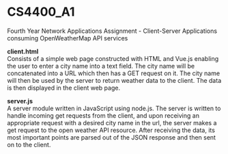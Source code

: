 # CS4400_A1
Fourth Year Network Applications Assignment - Client-Server Applications consuming OpenWeatherMap API services<br />


**client.html** <br />
Consists of a simple web page constructed with HTML and Vue.js enabling the user to enter a city name into a text field. The city name will be concatenated into a URL which then has a GET request on it. The city name will then be used by the server to return weather data to the client. The data is then displayed in the client web page. 

**server.js** <br />
A server module written in JavaScript using node.js. The server is written to handle incoming get requests from the client, and upon receiving an appropriate request with a desired city name in the url, the server makes a get request to the open weather API resource. After receiving the data, its most important points are parsed out of the JSON response and then sent on to the client. 
